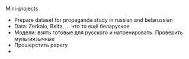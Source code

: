 




Mini-projects
- Prepare dataset for propaganda study in russian and belarussian
- Data: Zerkalo, Belta, ... что то ещё беларуское
- Модели: взять готовые для русского и натренировать. Проверить мультиязычные
- Прошерстить papery 
-